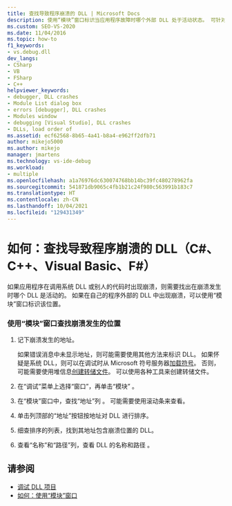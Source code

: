 ```yaml
---
title: 查找导致程序崩溃的 DLL | Microsoft Docs
description: 使用“模块”窗口标识当应用程序故障时哪个外部 DLL 处于活动状态。 可针对系统 DLL 或其他人的代码执行此操作。
ms.custom: SEO-VS-2020
ms.date: 11/04/2016
ms.topic: how-to
f1_keywords:
- vs.debug.dll
dev_langs:
- CSharp
- VB
- FSharp
- C++
helpviewer_keywords:
- debugger, DLL crashes
- Module List dialog box
- errors [debugger], DLL crashes
- Modules window
- debugging [Visual Studio], DLL crashes
- DLLs, load order of
ms.assetid: ecf62568-8b65-4a41-b8a4-e962ff2dfb71
author: mikejo5000
ms.author: mikejo
manager: jmartens
ms.technology: vs-ide-debug
ms.workload:
- multiple
ms.openlocfilehash: a1a76976dc630074768bb14bc39fc480278962fa
ms.sourcegitcommit: 541871db9065c4fb1b21c24f980c563991b183c7
ms.translationtype: HT
ms.contentlocale: zh-CN
ms.lasthandoff: 10/04/2021
ms.locfileid: "129431349"
---
```

# <a name="how-to-find-which-dll-your-program-crashed-in-c-c-visual-basic-f"></a>如何：查找导致程序崩溃的 DLL（C#、C++、Visual Basic、F#）

 如果应用程序在调用系统 DLL 或别人的代码时出现崩溃，则需要找出在崩溃发生时哪个 DLL 是活动的。 如果在自己的程序外部的 DLL 中出现崩溃，可以使用“模块”窗口标识该位置。

### <a name="to-find-where-a-crash-occurred-using-the-modules-window"></a>使用“模块”窗口查找崩溃发生的位置

1. 记下崩溃发生的地址。

    如果错误消息中未显示地址，则可能需要使用其他方法来标识 DLL。 如果怀疑是系统 DLL，则可以在调试时从 Microsoft 符号服务器[加载符号](../debugger/specify-symbol-dot-pdb-and-source-files-in-the-visual-studio-debugger.md)。 否则，可能需要使用堆信息[创建转储文件](../debugger/using-dump-files.md)。 可以使用各种工具来创建转储文件。

2. 在“调试”菜单上选择“窗口”，再单击“模块”  。

3. 在“模块”窗口中，查找“地址”列 。 可能需要使用滚动条来查看。

4. 单击列顶部的“地址”按钮按地址对 DLL 进行排序。

5. 细查排序的列表，找到其地址包含崩溃位置的 DLL。

6. 查看“名称”和“路径”列，查看 DLL 的名称和路径 。

## <a name="see-also"></a>请参阅
- [调试 DLL 项目](../debugger/debugging-dll-projects.md)
- [如何：使用“模块”窗口](../debugger/how-to-use-the-modules-window.md)